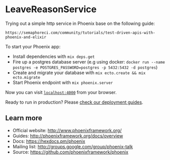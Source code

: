 # LeaveReasonService

Trying out a simple http service in Phoenix base on the following guide:

    https://semaphoreci.com/community/tutorials/test-driven-apis-with-phoenix-and-elixir

To start your Phoenix app:

  * Install dependencies with `mix deps.get`
  * Fire up a postgres database server (e.g using docker: `docker run --name postgres -e POSTGRES_PASSWORD=postgres -p 5432:5432 -d postgres`)
  * Create and migrate your database with `mix ecto.create && mix ecto.migrate`
  * Start Phoenix endpoint with `mix phoenix.server`

Now you can visit [`localhost:4000`](http://localhost:4000) from your browser.

Ready to run in production? Please [check our deployment guides](http://www.phoenixframework.org/docs/deployment).

## Learn more

  * Official website: http://www.phoenixframework.org/
  * Guides: http://phoenixframework.org/docs/overview
  * Docs: https://hexdocs.pm/phoenix
  * Mailing list: http://groups.google.com/group/phoenix-talk
  * Source: https://github.com/phoenixframework/phoenix
